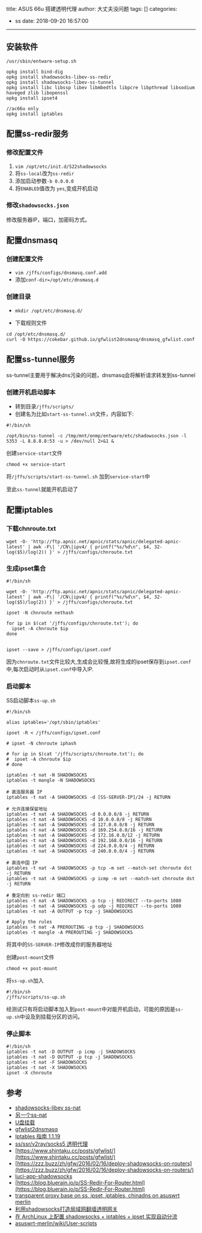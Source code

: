 title: ASUS 66u 搭建透明代理
author: 大丈夫没问题
tags: []
categories:
  - ss
date: 2018-09-20 16:57:00
---
## 安装软件

```shell
/usr/sbin/entware-setup.sh

opkg install bind-dig
opkg install shadowsocks-libev-ss-redir
opkg install shadowsocks-libev-ss-tunnel
opkg install libc libssp libev libmbedtls libpcre libpthread libsodium haveged zlib libopenssl
opkg install ipset4

//ac66u only
opkg install iptables
```

## 配置ss-redir服务

### 修改配置文件

1. `vim /opt/etc/init.d/S22shadowsocks`
2. 将`ss-local`改为`ss-redir`
3. 添加启动参数`-b 0.0.0.0`
4. 将`ENABLED`值改为 `yes`,变成开机启动

### 修改`shadowsocks.json`

修改服务器IP，端口，加密码方式。

## 配置dnsmasq

### 创建配置文件

* `vim /jffs/configs/dnsmasq.conf.add`
* 添加`conf-dir=/opt/etc/dnsmasq.d`

### 创建目录

* `mkdir /opt/etc/dnsmasq.d/`

* 下载规则文件

```shell
cd /opt/etc/dnsmasq.d/
curl -O https://cokebar.github.io/gfwlist2dnsmasq/dnsmasq_gfwlist.conf
```

## 配置ss-tunnel服务

ss-tunnel主要用于解决dns污染的问题，dnsmasq会将解析请求转发到ss-tunnel


### 创建开机启动脚本

* 转到目录`/jffs/scripts/`
* 创建名为比如`start-ss-tunnel.sh`文件，内容如下:

```shell
#!/bin/sh

/opt/bin/ss-tunnel -c /tmp/mnt/onmp/entware/etc/shadowsocks.json -l 5353 -L 8.8.8.8:53 -u > /dev/null 2>&1 &
```
创建`service-start`文件
```
chmod +x service-start
```
将`/jffs/scripts/start-ss-tunnel.sh` 加到`service-start`中

至此`ss-tunnel`就能开机启动了

## 配置iptables

### 下载chnroute.txt
```
wget -O- 'http://ftp.apnic.net/apnic/stats/apnic/delegated-apnic-latest' | awk -F\| '/CN\|ipv4/ { printf("%s/%d\n", $4, 32-log($5)/log(2)) }' > /jffs/configs/chnroute.txt

```

### 生成ipset集合
```
#!/bin/sh

wget -O- 'http://ftp.apnic.net/apnic/stats/apnic/delegated-apnic-latest' | awk -F\| '/CN\|ipv4/ { printf("%s/%d\n", $4, 32-log($5)/log(2)) }' > /jffs/configs/chnroute.txt

ipset -N chnroute nethash

for ip in $(cat '/jffs/configs/chnroute.txt'); do
  ipset -A chnroute $ip
done


ipset --save > /jffs/configs/ipset.conf
```
因为`chnroute.txt`文件比较大,生成会比较慢,故将生成的ipset保存到`ipset.conf`中,每次启动时从`ipset.conf`中导入IP.

### 启动脚本

SS启动脚本`ss-up.sh`
```
#!/bin/sh

alias iptables='/opt/sbin/iptables'

ipset -R < /jffs/configs/ipset.conf

# ipset -N chnroute iphash

# for ip in $(cat '/jffs/scripts/chnroute.txt'); do
#  ipset -A chnroute $ip
# done

iptables -t nat -N SHADOWSOCKS
iptables -t mangle -N SHADOWSOCKS

# 直连服务器 IP
iptables -t nat -A SHADOWSOCKS -d [SS-SERVER-IP]/24 -j RETURN

# 允许连接保留地址
iptables -t nat -A SHADOWSOCKS -d 0.0.0.0/8 -j RETURN
iptables -t nat -A SHADOWSOCKS -d 10.0.0.0/8 -j RETURN
iptables -t nat -A SHADOWSOCKS -d 127.0.0.0/8 -j RETURN
iptables -t nat -A SHADOWSOCKS -d 169.254.0.0/16 -j RETURN
iptables -t nat -A SHADOWSOCKS -d 172.16.0.0/12 -j RETURN
iptables -t nat -A SHADOWSOCKS -d 192.168.0.0/16 -j RETURN
iptables -t nat -A SHADOWSOCKS -d 224.0.0.0/4 -j RETURN
iptables -t nat -A SHADOWSOCKS -d 240.0.0.0/4 -j RETURN

# 直连中国 IP
iptables -t nat -A SHADOWSOCKS -p tcp -m set --match-set chnroute dst -j RETURN
iptables -t nat -A SHADOWSOCKS -p icmp -m set --match-set chnroute dst -j RETURN

# 重定向到 ss-redir 端口
iptables -t nat -A SHADOWSOCKS -p tcp -j REDIRECT --to-ports 1080
iptables -t nat -A SHADOWSOCKS -p udp -j REDIRECT --to-ports 1080
iptables -t nat -A OUTPUT -p tcp -j SHADOWSOCKS

# Apply the rules
iptables -t nat -A PREROUTING -p tcp -j SHADOWSOCKS
iptables -t mangle -A PREROUTING -j SHADOWSOCKS
```

将其中的`SS-SERVER-IP`修改成你的服务器地址

创建`post-mount`文件

```
chmod +x post-mount
```

将`ss-up.sh`加入

```shell
#!/bin/sh
/jffs/scripts/ss-up.sh
```

经测试只有将启动脚本加入到`post-mount`中对能开机启动，可能的原因是`ss-up.sh`中设及到挂载分区的访问。

### 停止脚本

```
#!/bin/sh
iptables -t nat -D OUTPUT -p icmp -j SHADOWSOCKS
iptables -t nat -D OUTPUT -p tcp -j SHADOWSOCKS
iptables -t nat -F SHADOWSOCKS
iptables -t nat -X SHADOWSOCKS
ipset -X chnroute
```

## 参考

* [shadowsocks-libev ss-nat](<https://github.com/shadowsocks/shadowsocks-libev/blob/master/doc/ss-nat.asciidoc>)
* [另一个ss-nat](<https://github.com/zfl9/ss-tproxy>)
* [U盘挂载](<https://zhih.me/format-Upan-partition/>)
* [gfwlist2dnsmasq](<https://github.com/cokebar/gfwlist2dnsmasq>)
* [Iptables 指南 1.1.19](http://www.path8.net/docs/iptables-tutorial_cn/iptables-tutorial-cn-1.1.19.html)
* [ss/ssr/v2ray/socks5 透明代理](https://www.zfl9.com/ss-redir.html)
* [https://www.shintaku.cc/posts/gfwlist/](https://www.shintaku.cc/posts/gfwlist/)
* [https://zzz.buzz/zh/gfw/2016/02/16/deploy-shadowsocks-on-routers](https://zzz.buzz/zh/gfw/2016/02/16/deploy-shadowsocks-on-routers/)
* [luci-app-shadowsocks](https://raw.githubusercontent.com/shadowsocks/luci-app-shadowsocks/master/files/root/usr/bin/ss-rules)
* [https://blog.bluerain.io/p/SS-Redir-For-Router.html](https://blog.bluerain.io/p/SS-Redir-For-Router.html)
* [transparent proxy base on ss, ipset, iptables, chinadns on asuswrt merlin](https://github.com/zw963/asuswrt-merlin-transparent-proxy)
* [利用shadowsocks打造局域网翻墙透明网关](https://medium.com/@oliviaqrs/%E5%88%A9%E7%94%A8shadowsocks%E6%89%93%E9%80%A0%E5%B1%80%E5%9F%9F%E7%BD%91%E7%BF%BB%E5%A2%99%E9%80%8F%E6%98%8E%E7%BD%91%E5%85%B3-fb82ccb2f729)
* [在 ArchLinux 上配置 shadowsocks + iptables + ipset 实现自动分流](https://typeblog.net/set-up-shadowsocks-with-iptables-and-ipset-on-archlinux/)
* [asuswrt-merlin/wiki/User-scripts](https://github.com/RMerl/asuswrt-merlin/wiki/User-scripts)